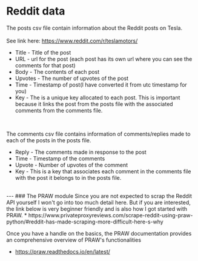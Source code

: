 # Reddit data
The posts csv file contain information about the Reddit posts on Tesla.<br>
<br> 
See link here: https://www.reddit.com/r/teslamotors/ <br>
* Title - Title of the post
* URL - url for the post (each post has its own url where you can see the comments for that post)
* Body - The contents of each post 
* Upvotes - The number of upvotes of the post
* Time - Timestamp of post(I have converted it from utc timestamp for you)
* Key - The is a unique key allocated to each post. This is important because it links the post from the posts file
with the associated comments from the comments file.  
<br>

The comments csv file contains information of comments/replies made to each of the posts in the posts file.<br>
* Reply - The comments made in response to the post
* Time - Timestamp of the comments
* Upvote - Number of upvotes of the comment
* Key - This is a key that associates each comment in the comments file with the post it belongs to in the posts file.<br>
<br>
---
### The PRAW module
Since you are not expected to scrap the Reddit API yourself I won't go into too much detail here. 
But if you are interested, the link below is very beginner friendly and is also how I got started with PRAW.
* https://www.privateproxyreviews.com/scrape-reddit-using-praw-python/#reddit-has-made-scraping-more-difficult-here-s-why
<br>

Once you have a handle on the basics, the PRAW documentation provides an comprehensive overview of PRAW's functionalities
* https://praw.readthedocs.io/en/latest/ <br>
